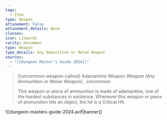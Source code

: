 ```yaml
---
tags:
  - Item
type: Weapon
attunement: False
attunement_details: None
classes:
icon: LiSwords
rarity: Uncommon
type: Weapon
type_details: Any Ammunition or Melee Weapon
sources: 
  - "[[Dungeon Master's Guide 2024]]"
---
```

>[!uncommon-weapon-callout] Adamantine Weapon
>_Weapon (Any Ammunition or Melee Weapon) , Uncommon_
>
>This weapon or piece of ammunition is made of adamantine, one of the hardest substances in existence. Whenever this weapon or piece of ammunition hits an object, the hit is a Critical Hit.
>


![[dungeon-masters-guide-2024.avif|banner]]